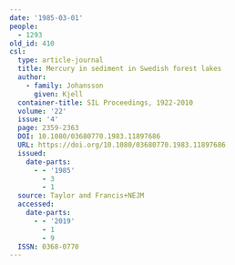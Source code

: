 ```yaml
---
date: '1985-03-01'
people:
  - 1293
old_id: 410
csl:
  type: article-journal
  title: Mercury in sediment in Swedish forest lakes
  author:
    - family: Johansson
      given: Kjell
  container-title: SIL Proceedings, 1922-2010
  volume: '22'
  issue: '4'
  page: 2359-2363
  DOI: 10.1080/03680770.1983.11897686
  URL: https://doi.org/10.1080/03680770.1983.11897686
  issued:
    date-parts:
      - - '1985'
        - 3
        - 1
  source: Taylor and Francis+NEJM
  accessed:
    date-parts:
      - - '2019'
        - 1
        - 9
  ISSN: 0368-0770
---
```

